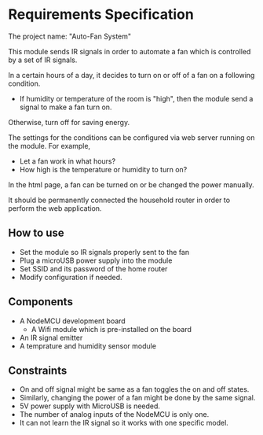 # Requirements Specification
The project name: "Auto-Fan System"

This module sends IR signals in order to automate a fan which is controlled by a set of IR signals.

In a certain hours of a day, it decides to turn on or off of a fan on a following condition.

 - If humidity or temperature of the room is "high", then the module send a signal to make a fan turn on.

Otherwise, turn off for saving energy.

 
The settings for the conditions can be configured via web server running on the module. For example,

 - Let a fan work in what hours?
 - How high is the temperature or humidity to turn on?
 
In the html page, a fan can be turned on or be changed the power manually.

It should be permanently connected the household router in order to perform the web application.

## How to use
 - Set the module so IR signals properly sent to the fan
 - Plug a microUSB power supply into the module
 - Set SSID and its password of the home router
 - Modify configuration if needed.

## Components
 - A NodeMCU development board
    - A Wifi module which is pre-installed on the board
 - An IR signal emitter
 - A temprature and humidity sensor module

## Constraints
 - On and off signal might be same as a fan toggles the on and off states.
 - Similarly, changing the power of a fan might be done by the same signal.
 - 5V power supply with MicroUSB is needed.
 - The number of analog inputs of the NodeMCU is only one.
 - It can not learn the IR signal so it works with one specific model.
